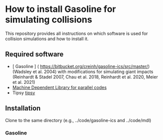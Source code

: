 # How to install Gasoline for simulating collisions

This repository provides all instructions on which software is used for collision simulations and how to install it.

## Required software
- [ Gasoline ] ( https://bitbucket.org/creinh/gasoline-ics/src/master/) (Wadsley et al. 2004) with modifications for simulating giant impacts (Reinhardt & Stadel 2007, Chau et al. 2018, Reinhardt et al. 2020, Meier et al. 2021)
- [ Machine Dependent Library for parallel codes ]( https://github.com/N-BodyShop/mdl )
- Tipsy [tipsy](https://github.com/N-BodyShop/tipsy)

## Installation
Clone to the same directory (e.g., ../code/gasoline-ics and ../code/mdl)

### Gasoline

